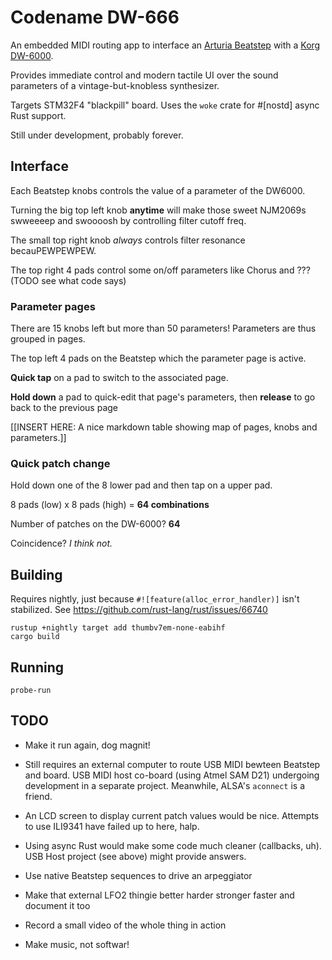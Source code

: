 # Codename DW-666

An embedded MIDI routing app to interface an [Arturia Beatstep](https://www.arturia.com/products/hybrid-synths/beatstep)
with a [Korg DW-6000](https://www.vintagesynth.com/korg/dw6000.php).

Provides immediate control and modern tactile UI over the sound parameters of a vintage-but-knobless synthesizer.

Targets STM32F4 "blackpill" board. Uses the `woke` crate for #[nostd] async Rust support.

Still under development, probably forever.

## Interface

Each Beatstep knobs controls the value of a parameter of the DW6000. 

Turning the big top left knob **anytime** will make those sweet NJM2069s swweeeep and swoooosh by controlling filter cutoff freq. 

The small top right knob _always_ controls filter resonance becauPEWPEWPEW.

The top right 4 pads control some on/off parameters like Chorus and ??? (TODO see what code says)

### Parameter pages

There are 15 knobs left but more than 50 parameters! Parameters are thus grouped in pages. 

The top left 4 pads on the Beatstep which the parameter page is active. 

**Quick tap** on a pad to switch to the associated page. 

**Hold down** a pad to quick-edit that page's parameters, then **release** to go back to the previous page

[[INSERT HERE: A nice markdown table showing map of pages, knobs and parameters.]] 

### Quick patch change

Hold down one of the 8 lower pad and then tap on a upper pad.

8 pads (low) x 8 pads (high) = **64 combinations**

Number of patches on the DW-6000? **64**

Coincidence? _I think not._

## Building

Requires nightly, just because `#![feature(alloc_error_handler)]` isn't stabilized. 
See https://github.com/rust-lang/rust/issues/66740

```
rustup +nightly target add thumbv7em-none-eabihf
cargo build
```

## Running

``
probe-run
``

## TODO

- Make it run again, dog magnit!

- Still requires an external computer to route USB MIDI bewteen Beatstep and board. USB MIDI host co-board (using Atmel
  SAM D21) undergoing development in a separate project. Meanwhile, ALSA's `aconnect` is a friend.

- An LCD screen to display current patch values would be nice. Attempts to use ILI9341 have failed up to here, halp.

- Using async Rust would make some code much cleaner (callbacks, uh). USB Host project (see above) might provide answers.

- Use native Beatstep sequences to drive an arpeggiator

- Make that external LFO2 thingie better harder stronger faster and document it too

- Record a small video of the whole thing in action

- Make music, not softwar!
